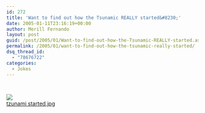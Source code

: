 ```yaml
---
id: 272
title: 'Want to find out how the Tsunamic REALLY started&#8230;'
date: 2005-01-11T23:16:19+00:00
author: Merill Fernando
layout: post
guid: /post/2005/01/Want-to-find-out-how-the-Tsunamic-REALLY-started.aspx
permalink: /2005/01/want-to-find-out-how-the-tsunamic-really-started/
dsq_thread_id:
  - "78676722"
categories:
  - Jokes
---
```



<div class=Section1>

<div>

<p class=MsoNormal><span style='font-size:10.0pt;font-family:Verdana;
color:navy'>&nbsp;</span></p>

</div>

</div>

<div class="inlinedMailPictureBox"><a href="http://www.merill.net/wp-content/uploads/contentbinary/tzunami%20started.jpg"><img border="0" class="inlinedMailPicture" src="http://www.merill.net/wp-content/uploads/contentbinary/tzunami%20started-thumb.dasblog.JPG"></a><br><a class="inlinedMailPictureLink" href="http://www.merill.net/wp-content/uploads/contentbinary/tzunami%20started.jpg">tzunami started.jpg</a></div><p></p>